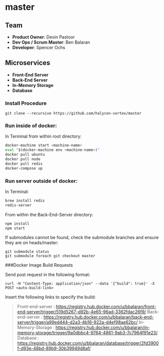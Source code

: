 # master

## Team

  - __Product Owner__: Devin Pastoor
  - __Dev Ops / Scrum Master__: Ben Balaran
  - __Developer__: Spencer Ochs

## Microservices

  - __Front-End Server__
  - __Back-End Server__
  - __In-Memory Storage__
  - __Database__

### Install Procedure

```
git clone --recursive https://github.com/halycon-vortex/master
```



### Run inside of docker:

In Terminal from within root directory:
```sh
docker-machine start <machine-name>
eval "$(docker-machine env <machine-name>)"
docker pull ubuntu
docker pull node
docker pull redis
docker-compose up
```

### Run server outside of docker:

In Terminal:
```sh
brew install redis
redis-server
```

From within the Back-End-Server directory:

```sh
npm install
npm start
```


If submodules cannot be found, check the submodule branches and ensure they are on heads/master:

```
git submodule status
git submodule foreach git checkout master
```

###Docker Image Build Requests

Send post request in the following format:
```
curl -H "Content-Type: application/json" --data '{"build": true}' -X POST <auto-build-link>
```
Insert the following links to specify the build:

> Front-end-server : https://registry.hub.docker.com/u/bbalaran/front-end-server/trigger/519d5267-d92b-4e65-96ad-3362fdac26f9/
> Back-end-server : https://registry.hub.docker.com/u/bbalaran/back-end-server/trigger/a99ed444-d2a3-4b16-922a-d4ef98ae62bc/
> In-Memory-Storage : https://registry.hub.docker.com/u/bbalaran/in-memory-storage/trigger/9a0dbbc4-9764-4861-9ab3-7c7964f91e23/
> Database : https://registry.hub.docker.com/u/bbalaran/database/trigger/2fd3900f-d93e-48bd-89b9-30b39949d8af/

